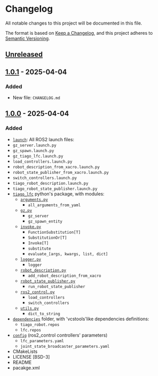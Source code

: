 # Changelog

All notable changes to this project will be documented in this file.

The format is based on [Keep a Changelog](https://keepachangelog.com/en/1.1.0/),
and this project adheres to [Semantic Versioning](https://semver.org/spec/v2.0.0.html).

## [Unreleased]

## [1.0.1] - 2025-04-04

### Added

- New file: `CHANGELOG.md`

## [1.0.0] - 2025-04-04

### Added

- [`launch`](https://github.com/ArthurVal/tiago_lfc/tree/v1.0.0/launch): All ROS2 launch files:
 - `gz_server.launch.py`
 - `gz_spawn.launch.py`
 - `gz_tiago_lfc.launch.py`
 - `load_controllers.launch.py`
 - `robot_description_from_xacro.launch.py`
 - `robot_state_publisher_from_xacro.launch.py`
 - `switch_controllers.launch.py`
 - `tiago_robot_description.launch.py`
 - `tiago_robot_state_publisher.launch.py`
- [`tiago_lfc`](https://github.com/ArthurVal/tiago_lfc/tree/v1.0.0/tiago_lfc)
  python's package, with modules:
  - [`arguments.py`](https://github.com/ArthurVal/tiago_lfc/blob/v1.0.0/tiago_lfc/launch/arguments.py)
    - `all_arguments_from_yaml`
  - [`gz.py`](https://github.com/ArthurVal/tiago_lfc/blob/v1.0.0/tiago_lfc/launch/gz.py)
    - `gz_server`
    - `gz_spawn_entity`
  - [`invoke.py`](https://github.com/ArthurVal/tiago_lfc/blob/v1.0.0/tiago_lfc/launch/invoke.py)
    - `FunctionSubstitution[T]`
    - `SubstitutionOr[T]`
    - `Invoke[T]`
    - `substitute`
    - `evaluate_[args, kwargs, list, dict]`
  - [`logger.py`](https://github.com/ArthurVal/tiago_lfc/blob/v1.0.0/tiago_lfc/launch/logger.py)
    - `logger`
  - [`robot_description.py`](https://github.com/ArthurVal/tiago_lfc/blob/v1.0.0/tiago_lfc/launch/robot_description.py)
    - `add_robot_description_from_xacro`
  - [`robot_state_publisher.py`](https://github.com/ArthurVal/tiago_lfc/blob/v1.0.0/tiago_lfc/launch/robot_state_publisher.py)
    - `run_robot_state_publisher`
  - [`ros2_control.py`](https://github.com/ArthurVal/tiago_lfc/blob/v1.0.0/tiago_lfc/launch/ros2_control.py)
    - `load_controllers`
    - `switch_controllers`
  - [`utils.py`](https://github.com/ArthurVal/tiago_lfc/blob/v1.0.0/tiago_lfc/launch/utils.py)
    - `dict_to_string`
- [`dependencies`](https://github.com/ArthurVal/tiago_lfc/tree/v1.0.0/dependencies)
  folder, with 'vcstools'like dependencies definitions:
  - `tiago_robot.repos`
  - `lfc.repos`
- [`config`](https://github.com/ArthurVal/tiago_lfc/tree/v1.0.0/config)
  (ros2_control controllers' parameters)
  - `lfc_parameters.yaml`
  - `joint_state_broadcaster_parameters.yaml`
- CMakeLists
- LICENSE [BSD-3]
- README
- pacakge.xml

[unreleased]: https://github.com/ArthurVal/tiago_lfc/compare/v1.0.1...HEAD
[1.0.1]: https://github.com/ArthurVal/tiago_lfc/compare/v1.0.0...v1.0.1
[1.0.0]: https://github.com/ArthurVal/tiago_lfc/releases/tag/v1.0.0
